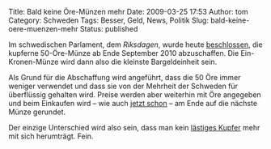 Title: Bald keine Öre-Münzen mehr
Date: 2009-03-25 17:53
Author: tom
Category: Schweden
Tags: Besser, Geld, News, Politik
Slug: bald-keine-oere-muenzen-mehr
Status: published

Im schwedischen Parlament, dem *Riksdagen*, wurde heute
[beschlossen](http://dn.se/nyheter/sverige/50-oringens-ode-avgors-i-dag-1.829557),
die kupferne 50-Öre-Münze ab Ende September 2010 abzuschaffen. Die
Ein-Kronen-Münze wird dann also die kleinste Bargeldeinheit sein.

Als Grund für die Abschaffung wird angeführt, dass die 50 Öre immer
weniger verwendet und dass sie von der Mehrheit der Schweden für
überflüssig gehalten wird. Preise werden aber weiterhin mit Öre
angegeben und beim Einkaufen wird – wie auch [jetzt
schon](http://www.fiket.de/2006/07/25/rundungsfehler/) – am Ende auf die
nächste Münze gerundet.

Der einzige Unterschied wird also sein, dass man kein [lästiges
Kupfer](http://www.fiket.de/2007/03/23/laestiges-kupfer/) mehr mit sich
herumträgt. Fein.

